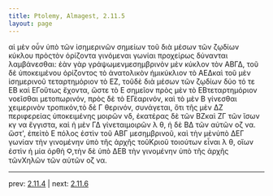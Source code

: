 ```yaml
---
title: Ptolemy, Almagest, 2.11.5
layout: page
---
```


αἱ μὲν οὖν ὑπὸ τῶν ἰσημερινῶν σημείων τοῦ διὰ μέσων τῶν ζῳδίων κύκλου πρὸςτὸν ὁρίζοντα γινόμεναι γωνίαι προχείρως δύνανται λαμβάνεσθαι: ἐὰν γὰρ γράψωμενμεσημβρινὸν μὲν κύκλον τὸν ΑΒΓΔ, τοῦ δὲ ὑποκειμένου ὁρίζοντος τὸ ἀνατολικὸν ἡμικύκλιον τὸ ΑΕΔκαὶ τοῦ μὲν ἰσημερινοῦ τεταρτημόριον τὸ ΕΖ, τοῦδὲ διὰ μέσων τῶν ζῳδίων δύο τό τε ΕΒ καὶ ΕΓοὕτως ἔχοντα, ὥστε τὸ Ε σημεῖον πρὸς μὲν τὸ ΕΒτεταρτημόριον νοεῖσθαι μετοπωρινόν, πρὸς δὲ τὸ ΕΓἐαρινόν, καὶ τὸ μὲν Β γίνεσθαι χειμερινὸν τροπικόν,τὸ δὲ Γ θερινόν, συνάγεται, ὅτι τῆς μὲν ΔΖ περιφερείας ὑποκειμένης μοιρῶν νδ, ἑκατέρας δὲ τῶν ΒΖκαὶ ΖΓ τῶν ἴσων κγ να ἔγγιστα, καὶ ἡ μὲν ΓΔ γίνεταιμοιρῶν λ θ, ἡ δὲ ΒΔ τῶν αὐτῶν οζ να. ὥστ', ἐπεὶτὸ Ε πόλος ἐστὶν τοῦ ΑΒΓ μεσημβρινοῦ, καὶ τὴν μὲνὑπὸ ΔΕΓ γωνίαν τὴν γινομένην ὑπὸ τῆς ἀρχῆς τοῦΚριοῦ τοιούτων εἶναι λ θ, οἵων ἐστὶν ἡ μία ὀρθὴ Ϙ,τὴν δὲ ὑπὸ ΔΕΒ τὴν γινομένην ὑπὸ τῆς ἀρχῆς τῶνΧηλῶν τῶν αὐτῶν οζ να.

---

prev: [2.11.4](../2.11.4/) | next: [2.11.6](../2.11.6/)


